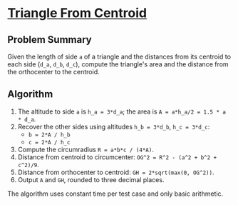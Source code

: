 # [Triangle From Centroid](https://www.spoj.com/problems/TRICENTR/)

## Problem Summary
Given the length of side `a` of a triangle and the distances from its centroid to each side (`d_a`, `d_b`, `d_c`), compute the triangle's area and the distance from the orthocenter to the centroid.

## Algorithm
1. The altitude to side `a` is `h_a = 3*d_a`; the area is `A = a*h_a/2 = 1.5 * a * d_a`.
2. Recover the other sides using altitudes `h_b = 3*d_b`, `h_c = 3*d_c`:
   - `b = 2*A / h_b`
   - `c = 2*A / h_c`
3. Compute the circumradius `R = a*b*c / (4*A)`.
4. Distance from centroid to circumcenter: `OG^2 = R^2 - (a^2 + b^2 + c^2)/9`.
5. Distance from orthocenter to centroid: `GH = 2*sqrt(max(0, OG^2))`.
6. Output `A` and `GH`, rounded to three decimal places.

The algorithm uses constant time per test case and only basic arithmetic.
